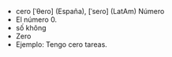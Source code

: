 
- cero	[ˈθeɾo] (España), [ˈseɾo] (LatAm)	Número  
- El número 0.
- số không
- Zero
- Ejemplo: Tengo cero tareas.